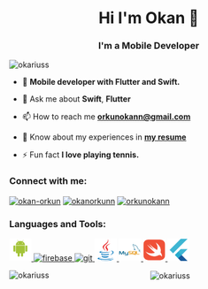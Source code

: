 <h1 align="center">Hi I'm Okan 👋</h1>
<h3 align="center">I'm a Mobile Developer</h3>

<p align="left"> <img src="https://komarev.com/ghpvc/?username=okariuss&label=Profile%20views&color=0e75b6&style=flat" alt="okariuss" /> </p>

- 🌱 **Mobile developer with Flutter and Swift.**

- 💬 Ask me about **Swift**, **Flutter**

- 📫 How to reach me **orkunokann@gmail.com**

- 📄 Know about my experiences in [**my resume**](/CV.pdf)

- ⚡ Fun fact **I love playing tennis.**

<h3 align="left">Connect with me:</h3>

<p align="left">
<a href="https://www.linkedin.com/in/okan-orkun-b1777a216/" target="blank"><img align="center" src="https://raw.githubusercontent.com/rahuldkjain/github-profile-readme-generator/master/src/images/icons/Social/linked-in-alt.svg" alt="okan-orkun" height="30" width="40" /></a>
  <a href="https://www.instagram.com/okanorkunn/" target="blank"><img align="center" src="https://raw.githubusercontent.com/rahuldkjain/github-profile-readme-generator/master/src/images/icons/Social/instagram.svg" alt="okanorkunn" height="30" width="40" /></a>
<a href="https://www.hackerrank.com/orkunokann?hr_r=1" target="blank"><img align="center" src="https://raw.githubusercontent.com/rahuldkjain/github-profile-readme-generator/master/src/images/icons/Social/hackerrank.svg" alt="orkunokann" height="30" width="40" /></a>
</p>

<h3 align="left">Languages and Tools:</h3>

<p align="left"> 
  <a href="https://developer.android.com" target="_blank" rel="noreferrer"> <img src="https://raw.githubusercontent.com/devicons/devicon/master/icons/android/android-original-wordmark.svg" alt="android" width="40" height="40"/> </a> 
  <a href="https://firebase.google.com/" target="_blank" rel="noreferrer"> <img src="https://www.vectorlogo.zone/logos/firebase/firebase-icon.svg" alt="firebase" width="40" height="40"/> </a> 
  <a href="https://git-scm.com/" target="_blank" rel="noreferrer"> <img src="https://www.vectorlogo.zone/logos/git-scm/git-scm-icon.svg" alt="git" width="40" height="40"/> </a> </a> 
  <a href="https://www.java.com" target="_blank" rel="noreferrer"> <img src="https://raw.githubusercontent.com/devicons/devicon/master/icons/java/java-original.svg" alt="java" width="40" height="40"/> </a> 
  <a href="https://www.mysql.com/" target="_blank" rel="noreferrer"> <img src="https://raw.githubusercontent.com/devicons/devicon/master/icons/mysql/mysql-original-wordmark.svg" alt="mysql" width="40" height="40"/> </a> 
  <a href="https://www.swift.com" target="_blank" rel="noreferrer"> <img src="https://raw.githubusercontent.com/devicons/devicon/master/icons/swift/swift-original.svg" alt="swift" width="40" height="40"/> </a>
  <a href="https://flutter.dev" target="_blank" rel="noreferrer"> <img src="https://raw.githubusercontent.com/devicons/devicon/master/icons/flutter/flutter-original.svg" alt="flutter" width="40" height="40"/> </a>
</p>
 
</p>

<p><img align="left" width="49%" src="https://github-readme-stats.vercel.app/api?username=okariuss&show_icons=true&locale=en" alt="okariuss" /></p>

<p>&nbsp;&nbsp;<img align="center" width="40.5%" src="https://github-readme-stats.vercel.app/api/top-langs?username=okariuss&show_icons=true&locale=en&layout=compact" alt="okariuss" /></p>

<!--
**Okariuss/Okariuss** is a ✨ _special_ ✨ repository because its `README.md` (this file) appears on your GitHub profile.

Here are some ideas to get you started:

- 🔭 I’m currently working on ...
- 🌱 I’m currently learning ...
- 👯 I’m looking to collaborate on ...
- 🤔 I’m looking for help with ...
- 💬 Ask me about ...
- 📫 How to reach me: ...
- 😄 Pronouns: ...
- ⚡ Fun fact: ...
-->
